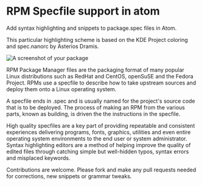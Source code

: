 # RPM Specfile support in atom

Add syntax highlighting and snippets to package.spec files in Atom.

 This particular highlighting scheme is based on the KDE Project coloring and 
spec.nanorc by Asterios Dramis.

![A screenshot of your package](https://raw.githubusercontent.com/waveclaw/language-rpm-spec/master/atom-language-rpm-spec.png)

RPM Package Manager files are the packaging format of many popular Linux
distributions such as RedHat and CentOS, openSuSE and the Fedora Project. RPMs
use a specfile to describe how to take upstream sources and deploy them onto a
Linux operating system.

A specfile ends in .spec and is usually named for the project's source code that
is to be deployed.  The process of making an RPM from the various parts, known
as building, is driven the the instructions in the specfile.

High quality specfiles are a key part of providing repeatable and consistent
experiences delivering programs, fonts, graphics, utilities and even entire
operating system environments to the end user or system administrator.  Syntax
highlighting editors are a method of helping improve the quality of edited files
through catching simple but well-hidden typos, syntax errors and misplaced
keywords.

Contributions are welcome.  Please fork and make any pull requests needed for
corrections, new snippets or grammar tweaks.
